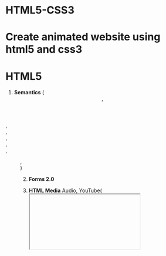 # HTML5-CSS3
# Create animated website using html5 and css3

# HTML5

1. **Semantics**
(<header>,
<footer>,
<nav>,
<article>,
<main>,
<section>,
<figure>,
<figcaption>)

2. **Forms 2.0**

3. **HTML Media**
Audio,
YouTube(<iframe> tag),

4. **HTML APIs**
Drag and drop, 
Web Storage,
Geo location

# CSS3
Animate.css,
CSS3 Flexbox, 
CSS Box Model,
Transitions,
CSS shadows->
text-shadow,
box-shadow
